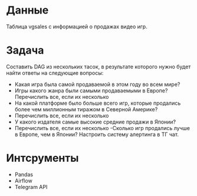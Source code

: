 # Данные 
Таблица vgsales с информацией о продажах видео игр.
# Задача 
Составить DAG из нескольких тасок, в результате которого нужно будет найти ответы на следующие вопросы:
- Какая игра была самой продаваемой в этом году во всем мире?
- Игры какого жанра были самыми продаваемыми в Европе? Перечислить все, если их несколько
- На какой платформе было больше всего игр, которые продались более чем миллионным тиражом в Северной Америке?
- Перечислить все, если их несколько
- У какого издателя самые высокие средние продажи в Японии?
- Перечислить все, если их несколько
-Сколько игр продались лучше в Европе, чем в Японии?
Настроить систему алертинга в ТГ чат.
# Интсрументы
* Pandas 
* Airflow
* Telegram API
